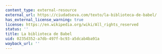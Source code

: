 ```yaml
---
content_type: external-resource
external_url: https://ciudadseva.com/texto/la-biblioteca-de-babel/
has_external_license_warning: true
license: https://en.wikipedia.org/wiki/All_rights_reserved
status: ''
title: La biblioteca de Babel
uid: 0235d352-a7db-497f-bc93-a5dcab4ba91a
wayback_url: ''
---
```

